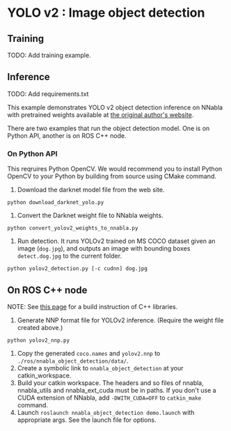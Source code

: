 # YOLO v2 : Image object detection

## Training

TODO: Add training example.

## Inference

TODO: Add requirements.txt

This example demonstrates YOLO v2 object detection inference on NNabla with pretrained weights available at [the original author's website](https://pjreddie.com/darknet/yolo/).

There are two examples that run the object detection model. One is on Python API, another is on ROS C++ node.

### On Python API

This reqruires Python OpenCV. We would recommend you to install Python OpenCV to your Python by building from source using CMake command.

1. Download the darknet model file from the web site.
```
python download_darknet_yolo.py
```

1. Convert the Darknet weight file to NNabla weights.
```
python convert_yolov2_weights_to_nnabla.py
```

1. Run detection. It runs YOLOv2 trained on MS COCO dataset given an image (`dog.jpg`), and outputs an image with bounding boxes `detect.dog.jpg` to the current folder.
```
python yolov2_detection.py [-c cudnn] dog.jpg
```

## On ROS C++ node

NOTE: See [this page](https://github.com/sony/nnabla/tree/master/doc/build/README.md) for a build instruction of C++ libraries.

1. Generate NNP format file for YOLOv2 inference. (Require the weight file created above.)
```shell
python yolov2_nnp.py
```
1. Copy the generated `coco.names` and `yolov2.nnp` to `./ros/nnabla_object_detection/data/`.
1. Create a symbolic link to `nnabla_object_detection` at your catkin_workspace.
1. Build your catkin workspace. The headers and so files of nnabla, nnabla_utils and nnabla_ext_cuda must be in paths. If you don't use a CUDA extension of NNabla, add `-DWITH_CUDA=OFF` to `catkin_make` command.
1. Launch `roslaunch nnabla_object_detection demo.launch` with appropriate args. See the launch file for options.
